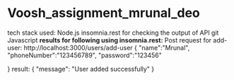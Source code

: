 # Voosh_assignment_mrunal_deo
tech stack used:
Node.js
insomnia.rest for checking the output of API
git
Javascript
**results for following using insomnia.rest:**
Post request for add-user:
http://localhost:3000/users/add-user
{
   "name":"Mrunal",
	"phoneNumber":"123456789",
	"password":"123456"
	
}
result:
{
	"message": "User added successfully"
}
